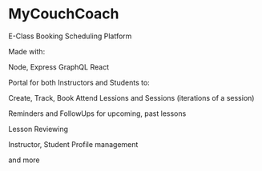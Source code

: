 # MyCouchCoach

E-Class Booking Scheduling Platform

Made with:

Node, Express
GraphQL
React

Portal for both Instructors and Students to:

Create, Track, Book Attend Lessions and Sessions (iterations of a session)

Reminders and FollowUps for upcoming, past lessons

Lesson Reviewing

Instructor, Student Profile management

and more
